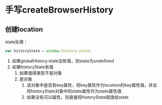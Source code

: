 # 手写createBrowserHistory

## 创建location

state处理：

```js
var historyState = window.history.state;

```

1. 如果globalHistory.state没有值，则state为undefined
2. 如果historyState有值
   1. 如果值得类型不是对象
   2. 是对象
      1. 该对象中是否有key属性，将key属性作为location的key属性值，并且将historyState对象中的state属性作为state属性值
      2. 如果没有可以属性，则直接将historyState赋值给state
